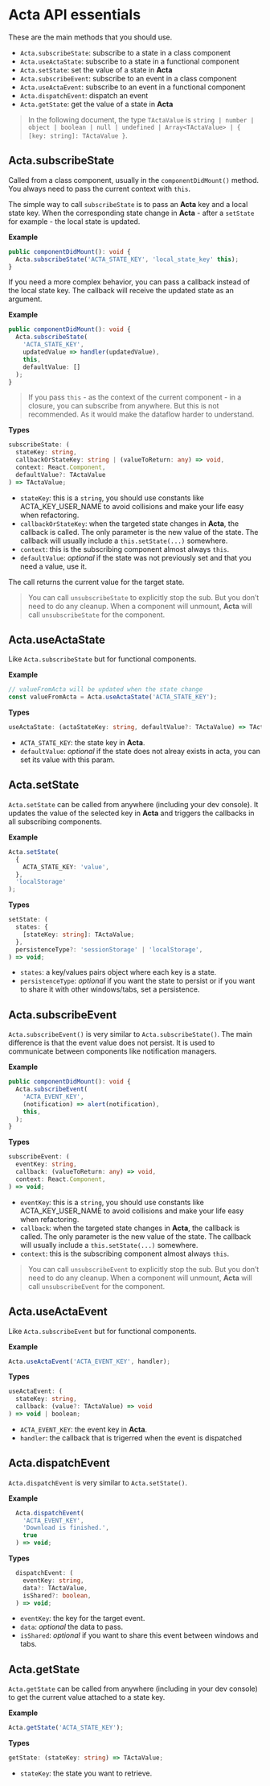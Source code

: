 # Acta API essentials

These are the main methods that you should use.

- `Acta.subscribeState`: subscribe to a state in a class component
- `Acta.useActaState`: subscribe to a state in a functional component
- `Acta.setState`: set the value of a state in **Acta**
- `Acta.subscribeEvent`: subscribe to an event in a class component
- `Acta.useActaEvent`: subscribe to an event in a functional component
- `Acta.dispatchEvent`: dispatch an event
- `Acta.getState`: get the value of a state in **Acta**

> In the following document, the type `TActaValue` is `string | number | object | boolean | null | undefined | Array<TActaValue> | { [key: string]: TActaValue }`.

## Acta.subscribeState

Called from a class component, usually in the `componentDidMount()` method. You always need to pass the current context with `this`.

The simple way to call `subscribeState` is to pass an **Acta** key and a local state key. When the corresponding state change in **Acta** - after a `setState` for example - the local state is updated.

**Example**

```typescript
public componentDidMount(): void {
  Acta.subscribeState('ACTA_STATE_KEY', 'local_state_key' this);
}
```

If you need a more complex behavior, you can pass a callback instead of the local state key. The callback will receive the updated state as an argument.

**Example**

```typescript
public componentDidMount(): void {
  Acta.subscribeState(
    'ACTA_STATE_KEY',
    updatedValue => handler(updatedValue),
    this,
    defaultValue: []
  );
}
```

> If you pass `this` - as the context of the current component - in a closure, you can subscribe from anywhere. But this is not recommended. As it would make the dataflow harder to understand.

**Types**

```typescript
subscribeState: (
  stateKey: string,
  callbackOrStateKey: string | (valueToReturn: any) => void,
  context: React.Component,
  defaultValue?: TActaValue
) => TActaValue;
```

- `stateKey`: this is a `string`, you should use constants like ACTA_KEY_USER_NAME to avoid collisions and make your life easy when refactoring.
- `callbackOrStateKey`: when the targeted state changes in **Acta**, the callback is called. The only parameter is the new value of the state. The callback will usually include a `this.setState(...)` somewhere.
- `context`: this is the subscribing component almost always `this`.
- `defaultValue`: _optional_ if the state was not previously set and that you need a value, use it.

The call returns the current value for the target state.

> You can call `unsubscribeState` to explicitly stop the sub. But you don’t need to do any cleanup. When a component will unmount, **Acta** will call `unsubscribeState` for the component.

## Acta.useActaState

Like `Acta.subscribeState` but for functional components.

**Example**

```typescript
// valueFromActa will be updated when the state change
const valueFromActa = Acta.useActaState('ACTA_STATE_KEY');
```

**Types**

```typescript
useActaState: (actaStateKey: string, defaultValue?: TActaValue) => TActaValue;
```

- `ACTA_STATE_KEY`: the state key in **Acta**.
- `defaultValue`: _optional_ if the state does not alreay exists in acta, you can set its value with this param.

## Acta.setState

`Acta.setState` can be called from anywhere (including your dev console). It updates the value of the selected key in **Acta** and triggers the callbacks in all subscribing components.

**Example**

```typescript
Acta.setState(
  {
    ACTA_STATE_KEY: 'value',
  },
  'localStorage'
);
```

**Types**

```typescript
setState: (
  states: {
    [stateKey: string]: TActaValue;
  },
  persistenceType?: 'sessionStorage' | 'localStorage',
) => void;
```

- `states`: a key/values pairs object where each key is a state.
- `persistenceType`: _optional_ if you want the state to persist or if you want to share it with other windows/tabs, set a persistence.

## Acta.subscribeEvent

`Acta.subscribeEvent()` is very similar to `Acta.subscribeState()`. The main difference is that the event value does not persist. It is used to communicate between components like notification managers.

**Example**

```typescript
public componentDidMount(): void {
  Acta.subscribeEvent(
    'ACTA_EVENT_KEY',
    (notification) => alert(notification),
    this,
  );
}
```

**Types**

```typescript
subscribeEvent: (
  eventKey: string,
  callback: (valueToReturn: any) => void,
  context: React.Component,
) => void;
```

- `eventKey`: this is a `string`, you should use constants like ACTA_KEY_USER_NAME to avoid collisions and make your life easy when refactoring.
- `callback`: when the targeted state changes in **Acta**, the callback is called. The only parameter is the new value of the state. The callback will usually include a `this.setState(...)` somewhere.
- `context`: this is the subscribing component almost always `this`.

> You can call `unsubscribeEvent` to explicitly stop the sub. But you don’t need to do any cleanup. When a component will unmount, **Acta** will call `unsubscribeEvent` for the component.

## Acta.useActaEvent

Like `Acta.subscribeEvent` but for functional components.

**Example**

```typescript
Acta.useActaEvent('ACTA_EVENT_KEY', handler);
```

**Types**

```typescript
useActaEvent: (
  stateKey: string,
  callback: (value?: TActaValue) => void
) => void | boolean;
```

- `ACTA_EVENT_KEY`: the event key in **Acta**.
- `handler`: the callback that is trigerred when the event is dispatched

## Acta.dispatchEvent

`Acta.dispatchEvent` is very similar to `Acta.setState()`.

**Example**

```typescript
  Acta.dispatchEvent(
    'ACTA_EVENT_KEY',
    'Download is finished.',
    true
  ) => void;
```

**Types**

```typescript
  dispatchEvent: (
    eventKey: string,
    data?: TActaValue,
    isShared?: boolean,
  ) => void;
```

- `eventKey`: the key for the target event.
- `data`: _optional_ the data to pass.
- `isShared`: _optional_ if you want to share this event between windows and tabs.

## Acta.getState

`Acta.getState` can be called from anywhere (including in your dev console) to get the current value attached to a state key.

**Example**

```typescript
Acta.getState('ACTA_STATE_KEY');
```

**Types**

```typescript
getState: (stateKey: string) => TActaValue;
```

- `stateKey`: the state you want to retrieve.
